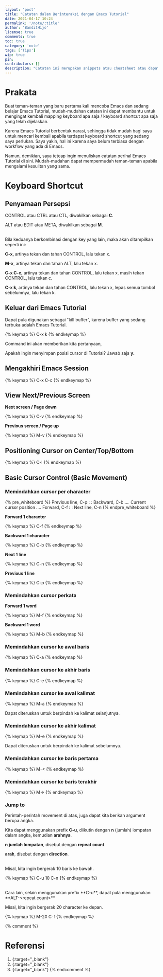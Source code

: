 ```yaml
---
layout: 'post'
title: "Catatan dalam Berinteraksi dengan Emacs Tutorial"
date: 2021-04-17 10:24
permalink: '/note/:title'
author: 'BanditHijo'
license: true
comments: true
toc: true
category: 'note'
tags: ['Tips']
wip: true
pin:
contributors: []
description: "Catatan ini merupakan snippets atau cheatsheet atau dapat pula disebut sebagai rangkuman untuk keyboard shortcut yang dijelaskan di dalam Emacs Tutorial."
---
```


# Prakata

Buat teman-teman yang baru pertama kali mencoba Emacs dan sedang belajar Emacs Tutorial, mudah-mudahan catatan ini dapat membantu untuk mengingat kembali mapping keyboard apa saja / keyboard shortcut apa saja yang telah dijelaskan.

Karena Emacs Tutorial berbentuk narasi, sehingga tidak mudah bagi saya untuk mencari kembali apabila terdapat keyboard shortcut yang sedang saya perlukan. Saya yakin, hal ini karena saya belum terbiasa dengan workflow yang ada di Emacs.

Namun, demikian, saya teteap ingin menuliskan catatan perihal Emacs Tutorial di sini. Mudah-mudahan dapat mempermudah teman-teman apabila mengalami kesulitan yang sama.

# Keyboard Shortcut

## Penyamaan Persepsi

CONTROL atau CTRL atau CTL, diwakilkan sebagai **C**.

ALT atau EDIT atau META, diwakilkan sebagai **M**.

<br>
Bila keduanya berkombinasi dengan key yang lain, maka akan ditampilkan seperti ini:

**C-x**, artinya tekan dan tahan CONTROL, lalu tekan x.

**M-x**, artinya tekan dan tahan ALT, lalu tekan x.

**C-x C-c**, artinya tekan dan tahan CONTROL, lalu tekan x, masih tekan CONTROL, lalu tekan c.

**C-x k**, artinya tekan dan tahan CONTROL, lalu tekan x, lepas semua tombol sebelumnya, lalu tekan k.

## Keluar dari Emacs Tutorial

Dapat pula digunakan sebagai "kill buffer", karena buffer yang sedang terbuka adalah Emacs Tutorial.

{% keymap %}
C-x k
{% endkeymap %}

Command ini akan memberikan kita pertanyaan,

Apakah ingin menyimpan posisi cursor di Tutorial? Jawab saja **y**.

## Mengakhiri Emacs Session

{% keymap %}
C-x C-c
{% endkeymap %}

## View Next/Previous Screen

**Next screen / Page down**

{% keymap %}
C-v
{% endkeymap %}

**Previous screen / Page up**

{% keymap %}
M-v
{% endkeymap %}

## Positioning Cursor on Center/Top/Bottom

{% keymap %}
C-l
{% endkeymap %}

## Basic Cursor Control (Basic Movement)

### Memindahkan cursor per character

{% pre_whiteboard %}
                      Previous line, C-p
                             :
                             :
Backward, C-b .... Current cursor position .... Forward, C-f
                             :
                             :
                        Next line, C-n
{% endpre_whiteboard %}

**Forward 1 character**

{% keymap %}
C-f
{% endkeymap %}

**Backward 1 character**

{% keymap %}
C-b
{% endkeymap %}

**Next 1 line**

{% keymap %}
C-n
{% endkeymap %}

**Previous 1 line**

{% keymap %}
C-p
{% endkeymap %}

### Memindahkan cursor perkata

**Forward 1 word**

{% keymap %}
M-f
{% endkeymap %}

**Backward 1 word**

{% keymap %}
M-b
{% endkeymap %}

### Memindahkan cursor ke awal baris

{% keymap %}
C-a
{% endkeymap %}

### Memindahkan cursor ke akhir baris

{% keymap %}
C-e
{% endkeymap %}

### Memindahkan cursor ke awal kalimat

{% keymap %}
M-a
{% endkeymap %}

Dapat diteruskan untuk berpindah ke kalimat selanjutnya.

### Memindahkan cursor ke akhir kalimat

{% keymap %}
M-e
{% endkeymap %}

Dapat diteruskan untuk berpindah ke kalimat sebelumnya.

### Memindahkan cursor ke baris pertama

{% keymap %}
M-&lt;
{% endkeymap %}

### Memindahkan cursor ke baris terakhir

{% keymap %}
M-&gt;
{% endkeymap %}

### Jump to

Perintah-perintah movement di atas, juga dapat kita berikan argument berupa angka.

Kita dapat menggunakan prefix **C-u**, diikutin dengan **n** (jumlah) lompatan dalam angka, kemudian **arahnya**.

**n jumlah lompatan**, disebut dengan **repeat count**

**arah**, disebut dengan **direction**.

<br>
Misal, kita ingin bergerak 10 baris ke bawah.

{% keymap %}
C-u 10 C-n
{% endkeymap %}

<br>
Cara lain, selain menggunakan prefix **C-u**, dapat pula menggunakan **ALT-&lt;repeat count&gt;**

Misal, kita ingin bergerak 20 character ke depan.

{% keymap %}
M-20 C-f
{% endkeymap %}











{% comment %}
# Referensi

1. [](){:target="_blank"}
2. [](){:target="_blank"}
3. [](){:target="_blank"}
{% endcomment %}
